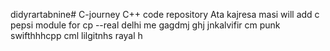 didyrartabnine# C-journey
C++ code repository
Ata kajresa masi
will add
c pepsi module for cp
--real
delhi me
gagdmj
ghj
jnkalvifir
cm punk
swifthhhcpp
cml
lilgitnhs
rayal
h
